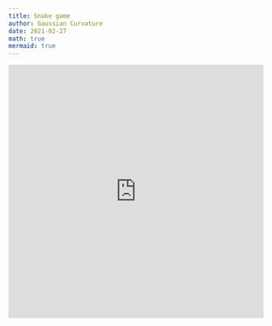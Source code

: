```yaml
---
title: Snake game
author: Gaussian Curvature
date: 2021-02-27
math: true
mermaid: true
---
```


<div align="center">
<iframe frameborder="0" width="100%" height="500px" src="https://replit.com/@DylanYu/snake?outputonly=1&lite=true"></iframe>
</div>
